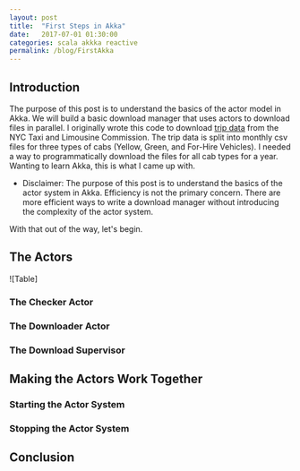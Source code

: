 ```yaml
---
layout: post
title:  "First Steps in Akka"
date:   2017-07-01 01:30:00
categories: scala akkka reactive 
permalink: /blog/FirstAkka
---
```


## Introduction ##

The purpose of this post is to understand the basics of the actor model in Akka. We will build a basic download manager that uses actors to download files in parallel. 
I originally wrote this code to download [trip data][nyc-taxi] from the NYC Taxi and Limousine Commission. The trip data is split into monthly csv files for three types of cabs (Yellow, Green, and For-Hire Vehicles). I needed a way to programmatically download the files for all cab types for a year. Wanting to learn Akka, this is what I came up with. 

- Disclaimer: The purpose of this post is to understand the basics of the actor system in Akka. Efficiency is not the primary concern. There are more efficient ways to write a download manager without introducing the complexity of the actor system. 

With that out of the way, let's begin. 

## The Actors ##

![Table]

### The Checker Actor ### 

### The Downloader Actor ###

### The Download Supervisor ###

## Making the Actors Work Together ##

### Starting the Actor System ###
### Stopping the Actor System ###

## Conclusion ##



[nyc-taxi]: http://www.nyc.gov/html/tlc/html/about/trip_record_data.shtml

